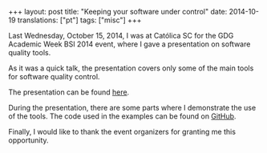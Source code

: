 +++
layout: post
title: "Keeping your software under control"
date: 2014-10-19
translations: ["pt"]
tags: ["misc"]
+++

<p class="intro"><span class="dropcap">L</span>ast Wednesday, October 15, 2014, I was at Católica SC for the GDG Academic Week BSI 2014 event, where I gave a presentation on software quality tools.</p>

As it was a quick talk, the presentation covers only some of the main tools for software quality control.

The presentation can be found [here][presentation].

During the presentation, there are some parts where I demonstrate the use of the tools. The code used in the examples can be found on [GitHub][repository].

Finally, I would like to thank the event organizers for granting me this opportunity.

[presentation]: https://speakerdeck.com/ionixjunior/mantendo-seu-software-sob-controle
[repository]:  https://github.com/ionixjunior/php-qa